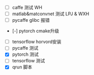 
*  [ ] caffe 测试 WH
*  [ ] matlab&matconvnet 测试 LPJ & WXH
*  [ ] pycaffe glibc 报错
*  [-] pytorch cmake升级
*  [ ] tensorflow horvord安装
*  [ ] pycaffe 测试
*  [x] pytorch 测试
*  [ ] tensorflow 测试
*  [x] qrun 脚本
